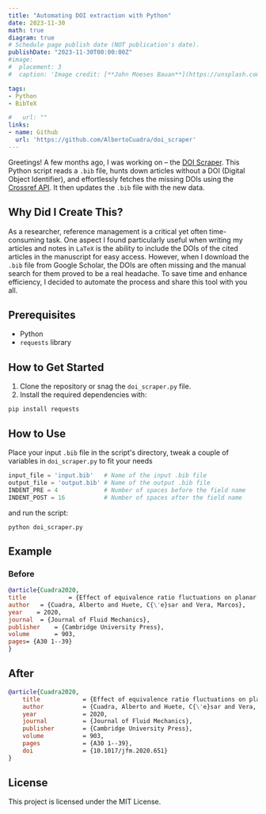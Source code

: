 ```yaml
---
title: "Automating DOI extraction with Python"
date: 2023-11-30
math: true
diagram: true
# Schedule page publish date (NOT publication's date).
publishDate: "2023-11-30T00:00:00Z"
#image:
#  placement: 3
#  caption: 'Image credit: [**John Moeses Bauan**](https://unsplash.com/photos/OGZtQF8iC0g)'

tags:
- Python
- BibTeX

#   url: ""
links:
- name: Github
  url: 'https://github.com/AlbertoCuadra/doi_scraper'
---
```


Greetings! A few months ago, I was working on – the [DOI Scraper](https://github.com/AlbertoCuadra/doi_scraper). This Python script reads a `.bib` file, hunts down articles without a DOI (Digital Object Identifier), and effortlessly fetches the missing DOIs using the [Crossref API](https://www.crossref.org/documentation/retrieve-metadata/rest-api/). It then updates the `.bib` file with the new data.

## Why Did I Create This?

As a researcher, reference management is a critical yet often time-consuming task. One aspect I found particularly useful when writing my articles and notes in `LaTeX` is the ability to include the DOIs of the cited articles in the manuscript for easy access. However, when I download the `.bib` file from Google Scholar, the DOIs are often missing and the manual search for them proved to be a real headache. To save time and enhance efficiency, I decided to automate the process and share this tool with you all.

## Prerequisites

- Python
- `requests` library

## How to Get Started

1. Clone the repository or snag the `doi_scraper.py` file.
2. Install the required dependencies with:

```shell
pip install requests
```

## How to Use
Place your input `.bib` file in the script's directory, tweak a couple of variables in `doi_scraper.py` to fit your needs

```python
input_file = 'input.bib'   # Name of the input .bib file
output_file = 'output.bib' # Name of the output .bib file
INDENT_PRE = 4             # Number of spaces before the field name
INDENT_POST = 16           # Number of spaces after the field name
```

and run the script:

```shell
python doi_scraper.py
```

## Example

### Before
```bibtex
@article{Cuadra2020,
title            = {Effect of equivalence ratio fluctuations on planar detonation discontinuities},
author   = {Cuadra, Alberto and Huete, C{\'e}sar and Vera, Marcos},
year    = 2020,
journal  = {Journal of Fluid Mechanics},
publisher    = {Cambridge University Press},
volume       = 903,
pages= {A30 1--39}
}
```

## After

```bibtex
@article{Cuadra2020,
    title            = {Effect of equivalence ratio fluctuations on planar detonation discontinuities},
    author           = {Cuadra, Alberto and Huete, C{\'e}sar and Vera, Marcos},
    year             = 2020,
    journal          = {Journal of Fluid Mechanics},
    publisher        = {Cambridge University Press},
    volume           = 903,
    pages            = {A30 1--39},
    doi              = {10.1017/jfm.2020.651}
}
```

## License
This project is licensed under the MIT License.

